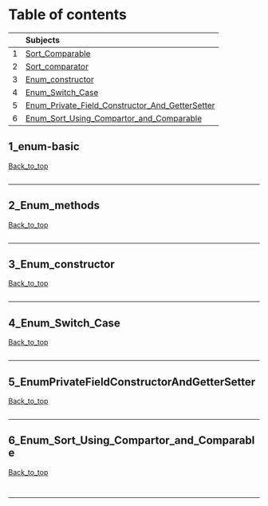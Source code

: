 # Table of contents


|     |  Subjects                     |
|:---:|:------------------------------| 
|  1  |[Sort_Comparable](#1_sort_comparable)    | 
|  2  |[Sort_comparator](#2_sort_comparator)  |   
|  3  |[Enum_constructor](#3_Enum_constructor) |   
|  4  |[Enum_Switch_Case](#4_Enum_Switch_Case)   |   
|  5  |[Enum_Private_Field_Constructor_And_GetterSetter](#5_EnumPrivateFieldConstructorAndGetterSetter) |
|  6  |[Enum_Sort_Using_Compartor_and_Comparable](#6_Enum_Sort_Using_Compartor_and_Comparable) |





## 1_enum-basic

[Back_to_top](#Table-of-contents)

```java

```
----------------------------------------------------------------------------------------------------------

## 2_Enum_methods

[Back_to_top](#Table-of-contents)
```js

```
----------------------------------------------------------------------------------------------------------


## 3_Enum_constructor

[Back_to_top](#Table-of-contents)
```js

```
----------------------------------------------------------------------------------------------------------


## 4_Enum_Switch_Case

[Back_to_top](#Table-of-contents)
```js

```
----------------------------------------------------------------------------------------------------------

## 5_EnumPrivateFieldConstructorAndGetterSetter

[Back_to_top](#Table-of-contents)
```js


```
----------------------------------------------------------------------------------------------------------

## 6_Enum_Sort_Using_Compartor_and_Comparable

[Back_to_top](#Table-of-contents)
```js



```
----------------------------------------------------------------------------------------------------------

